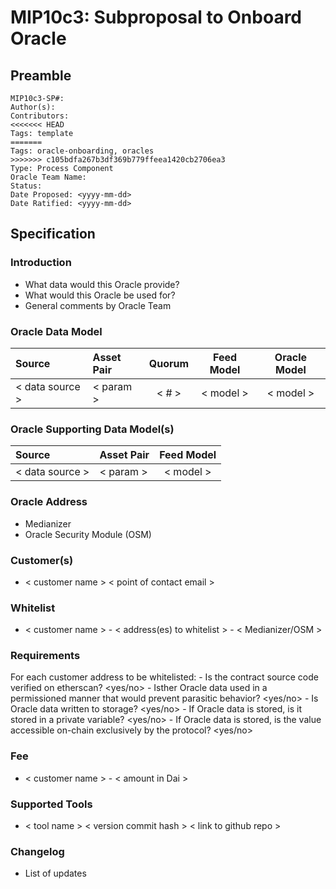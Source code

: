 # MIP10c3: Subproposal to Onboard Oracle

## Preamble
```
MIP10c3-SP#: 
Author(s):
Contributors:
<<<<<<< HEAD
Tags: template
=======
Tags: oracle-onboarding, oracles
>>>>>>> c105bdfa267b3df369b779ffeea1420cb2706ea3
Type: Process Component
Oracle Team Name:
Status:
Date Proposed: <yyyy-mm-dd>
Date Ratified: <yyyy-mm-dd>
``` 

## Specification

### Introduction
- What data would this Oracle provide?
- What would this Oracle be used for?
- General comments by Oracle Team

### Oracle Data Model 

|      Source     |  Asset Pair   | Quorum | Feed Model  | Oracle Model |
| :-------------- | :------------ | :----: | :---------: | :----------: |
| < data source > |   < param >   | < # >  |  < model >  |  < model >   |


### Oracle Supporting Data Model(s)
    
 |      Source     |  Asset Pair   |  Feed Model  |
 | :-------------- | :------------ | :----------: |
 | < data source > |   < param >   |   < model >  |
 
 
### Oracle Address
- Medianizer
- Oracle Security Module (OSM)

### Customer(s)
- < customer name > < point of contact email >

### Whitelist
- < customer name > - < address(es) to whitelist > - < Medianizer/OSM >

### Requirements
For each customer address to be whitelisted:
	- Is the contract source code verified on etherscan? <yes/no>
	- Isther  Oracle data used in a permissioned manner that would prevent parasitic behavior? <yes/no>
	- Is Oracle data written to storage? <yes/no>
		- If Oracle data is stored, is it stored in a private variable? <yes/no>
		- If Oracle data is stored, is the value accessible on-chain exclusively by the protocol? <yes/no>

### Fee
- < customer name > - < amount in Dai >
    
### Supported Tools
- < tool name > < version commit hash > < link to github repo >

### Changelog
- List of updates